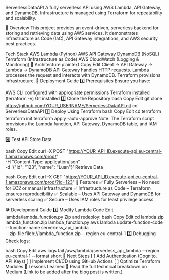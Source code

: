 ServerlessDataAPI
A fully serverless API using AWS Lambda, API Gateway, and DynamoDB. Infrastructure is managed using Terraform for repeatability and scalability.

📌 Overview
This project provides an event-driven, serverless backend for storing and retrieving data using AWS services. It demonstrates Infrastructure as Code (IaC), API Gateway integrations, and AWS security best practices.

Tech Stack
AWS Lambda (Python)
AWS API Gateway
DynamoDB (NoSQL)
Terraform (Infrastructure as Code)
AWS CloudWatch (Logging & Monitoring)
📂 Architecture
plaintext
Copy
Edit
Client → API Gateway → Lambda → DynamoDB
API Gateway handles HTTP requests.
Lambda processes the request and interacts with DynamoDB.
Terraform provisions infrastructure.
🚀 Deployment Guide
1️⃣ Prerequisites
Ensure you have:

AWS CLI configured with appropriate permissions
Terraform installed (terraform -v)
Git installed
2️⃣ Clone the Repository
bash
Copy
Edit
git clone https://github.com/YOUR_USERNAME/ServerlessDataAPI.git
cd ServerlessDataAPI
3️⃣ Deploy Using Terraform
bash
Copy
Edit
cd terraform
terraform init
terraform apply -auto-approve
Note: The Terraform script provisions the Lambda function, API Gateway, DynamoDB table, and IAM roles.

4️⃣ Test API
Store Data

bash
Copy
Edit
curl -X POST "https://YOUR_API_ID.execute-api.eu-central-1.amazonaws.com/prod/" \
     -H "Content-Type: application/json" \
     -d '{"id": "123", "name": "Luan"}'
Retrieve Data

bash
Copy
Edit
curl -X GET "https://YOUR_API_ID.execute-api.eu-central-1.amazonaws.com/prod/?id=123"
🔧 Features
✅ Fully Serverless – No need for EC2 or manual infrastructure
✅ Infrastructure as Code – Terraform ensures reproducibility
✅ Scalable – Uses API Gateway and DynamoDB for serverless scaling
✅ Secure – Uses IAM roles for least privilege access

🛠 Development Guide
1️⃣ Modify Lambda Code
Edit lambda/lambda_function.py
Zip and redeploy:
bash
Copy
Edit
cd lambda
zip lambda_function.zip lambda_function.py
aws lambda update-function-code --function-name serverless_api_lambda \
    --zip-file fileb://lambda_function.zip --region eu-central-1
2️⃣ Debugging
Check logs:

bash
Copy
Edit
aws logs tail /aws/lambda/serverless_api_lambda --region eu-central-1 --format short
📌 Next Steps
[ ] Add Authentication (Cognito, API Keys)
[ ] Implement CI/CD using GitHub Actions
[ ] Optimize Terraform Modules
📝 Lessons Learned
🔗 Read the full technical breakdown on Medium (Link to be added after the blog post is written.)
